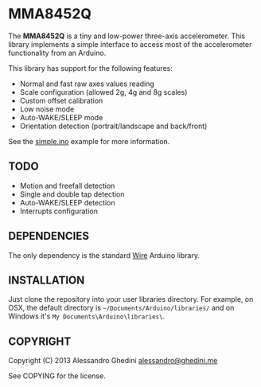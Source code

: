 MMA8452Q
========

The **MMA8452Q** is a tiny and low-power three-axis accelerometer. This library
implements a simple interface to access most of the accelerometer functionality
from an Arduino.

This library has support for the following features:

* Normal and fast raw axes values reading
* Scale configuration (allowed 2g, 4g and 8g scales)
* Custom offset calibration
* Low noise mode
* Auto-WAKE/SLEEP mode
* Orientation detection (portrait/landscape and back/front)

See the [simple.ino](examples/simple.ino) example for more information.

## TODO

* Motion and freefall detection
* Single and double tap detection
* Auto-WAKE/SLEEP detection
* Interrupts configuration

## DEPENDENCIES

The only dependency is the standard [Wire](http://arduino.cc/en/Reference/Wire)
Arduino library.

## INSTALLATION

Just clone the repository into your user libraries directory. For example, on
OSX, the default directory is `~/Documents/Arduino/libraries/` and on Windows
it's `My Documents\Arduino\libraries\`.

## COPYRIGHT

Copyright (C) 2013 Alessandro Ghedini <alessandro@ghedini.me>

See COPYING for the license.
